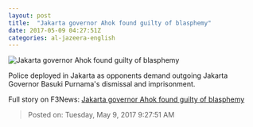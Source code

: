 ```yaml
---
layout: post
title:  "Jakarta governor Ahok found guilty of blasphemy"
date: 2017-05-09 04:27:51Z
categories: al-jazeera-english
---
```


![Jakarta governor Ahok found guilty of blasphemy](http://www.aljazeera.com/mritems/Images/2015/11/19/dafe960a95f143e0887a3d704bd7b675_18.jpg)

Police deployed in Jakarta as opponents demand outgoing Jakarta Governor Basuki Purnama's dismissal and imprisonment.


Full story on F3News: [Jakarta governor Ahok found guilty of blasphemy](http://www.f3nws.com/n/jzhxfH)

> Posted on: Tuesday, May 9, 2017 9:27:51 AM
